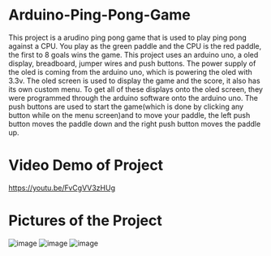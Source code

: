 # Arduino-Ping-Pong-Game
This project is a arudino ping pong game that is used to play ping pong against a CPU. You play as the green paddle and the CPU is the red paddle, the first to 8 goals wins the game. This project uses an arduino uno, a oled display, breadboard, jumper wires and push buttons. The power supply of the oled is coming from the arduino uno, which is powering the oled with 3.3v. The oled screen is used to display the game and the score, it also has its own custom menu. To get all of these displays onto the oled screen, they were programmed through the arduino software onto the arduino uno. The push buttons are used to start the game(which is done by clicking any button while on the menu screen)and to move your paddle, the left push button moves the paddle down and the right push button moves the paddle up.    
# Video Demo of Project
https://youtu.be/FvCgVV3zHUg
# Pictures of the Project
![image](https://user-images.githubusercontent.com/77080022/194683863-98b55b09-06a2-4141-9818-750b5f2ce8ab.png)
![image](https://user-images.githubusercontent.com/77080022/194683934-3a32357d-4c88-4b5e-9ec1-6568faf44bf3.png)
![image](https://user-images.githubusercontent.com/77080022/194683979-3c55e68f-15db-4309-b14c-4cfcd9c570ff.png)
